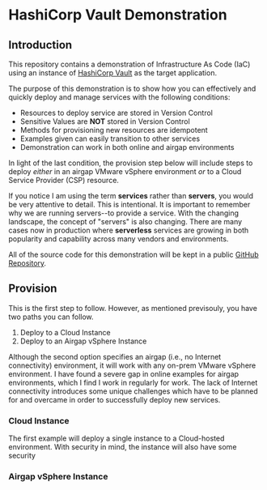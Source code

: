 # HashiCorp Vault Demonstration

## Introduction

This repository contains a demonstration of Infrastructure As Code (IaC) using
an instance of [HashiCorp Vault](https://vaultproject.io) as the target
application.

The purpose of this demonstration is to show how you can effectively and
quickly deploy and manage services with the following conditions:

* Resources to deploy service are stored in Version Control
* Sensitive Values are **NOT** stored in Version Control
* Methods for provisioning new resources are idempotent
* Examples given can easily transition to other services
* Demonstration can work in both online and airgap environments

In light of the last condition, the provision step below will include steps
to deploy *either* in an airgap VMware vSphere environment *or* to a
Cloud Service Provider (CSP) resource.

If you notice I am using the term **services** rather than **servers**, you
would be very attentive to detail. This is intentional. It is important to
remember why we are running servers--to provide a service. With the changing
landscape, the concept of "servers" is also changing. There are many cases
now in production where **serverless** services are growing in both popularity
and capability across many vendors and environments.

All of the source code for this demonstration will be kept in a public
[GitHub Repository](https://github.com/darkhonor/vault-demo).

## Provision

This is the first step to follow. However, as mentioned previsouly, you have
two paths you can follow.

1. Deploy to a Cloud Instance
2. Deploy to an Airgap vSphere Instance

Although the second option specifies an airgap (i.e., no Internet connectivity)
environment, it will work with any on-prem VMware vSphere environment. I have
found a severe gap in online examples for airgap environments, which I find
I work in regularly for work. The lack of Internet connectivity introduces some
unique challenges which have to be planned for and overcame in order to
successfully deploy new services.

### Cloud Instance

The first example will deploy a single instance to a Cloud-hosted environment.
With security in mind, the instance will also have some security 

### Airgap vSphere Instance
